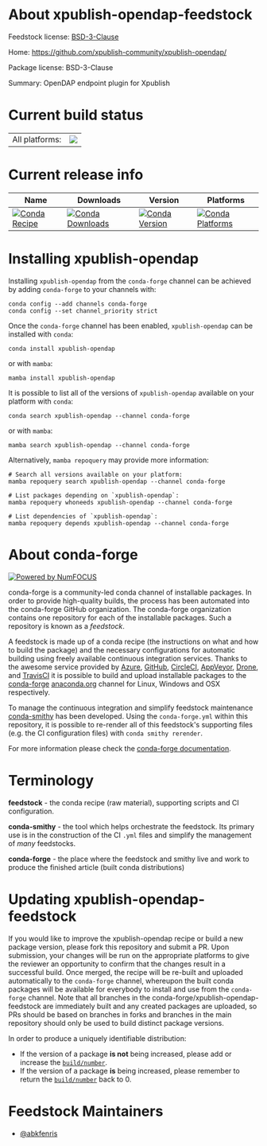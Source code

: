About xpublish-opendap-feedstock
================================

Feedstock license: [BSD-3-Clause](https://github.com/conda-forge/xpublish-opendap-feedstock/blob/main/LICENSE.txt)

Home: https://github.com/xpublish-community/xpublish-opendap/

Package license: BSD-3-Clause

Summary: OpenDAP endpoint plugin for Xpublish

Current build status
====================


<table><tr><td>All platforms:</td>
    <td>
      <a href="https://dev.azure.com/conda-forge/feedstock-builds/_build/latest?definitionId=19411&branchName=main">
        <img src="https://dev.azure.com/conda-forge/feedstock-builds/_apis/build/status/xpublish-opendap-feedstock?branchName=main">
      </a>
    </td>
  </tr>
</table>

Current release info
====================

| Name | Downloads | Version | Platforms |
| --- | --- | --- | --- |
| [![Conda Recipe](https://img.shields.io/badge/recipe-xpublish--opendap-green.svg)](https://anaconda.org/conda-forge/xpublish-opendap) | [![Conda Downloads](https://img.shields.io/conda/dn/conda-forge/xpublish-opendap.svg)](https://anaconda.org/conda-forge/xpublish-opendap) | [![Conda Version](https://img.shields.io/conda/vn/conda-forge/xpublish-opendap.svg)](https://anaconda.org/conda-forge/xpublish-opendap) | [![Conda Platforms](https://img.shields.io/conda/pn/conda-forge/xpublish-opendap.svg)](https://anaconda.org/conda-forge/xpublish-opendap) |

Installing xpublish-opendap
===========================

Installing `xpublish-opendap` from the `conda-forge` channel can be achieved by adding `conda-forge` to your channels with:

```
conda config --add channels conda-forge
conda config --set channel_priority strict
```

Once the `conda-forge` channel has been enabled, `xpublish-opendap` can be installed with `conda`:

```
conda install xpublish-opendap
```

or with `mamba`:

```
mamba install xpublish-opendap
```

It is possible to list all of the versions of `xpublish-opendap` available on your platform with `conda`:

```
conda search xpublish-opendap --channel conda-forge
```

or with `mamba`:

```
mamba search xpublish-opendap --channel conda-forge
```

Alternatively, `mamba repoquery` may provide more information:

```
# Search all versions available on your platform:
mamba repoquery search xpublish-opendap --channel conda-forge

# List packages depending on `xpublish-opendap`:
mamba repoquery whoneeds xpublish-opendap --channel conda-forge

# List dependencies of `xpublish-opendap`:
mamba repoquery depends xpublish-opendap --channel conda-forge
```


About conda-forge
=================

[![Powered by
NumFOCUS](https://img.shields.io/badge/powered%20by-NumFOCUS-orange.svg?style=flat&colorA=E1523D&colorB=007D8A)](https://numfocus.org)

conda-forge is a community-led conda channel of installable packages.
In order to provide high-quality builds, the process has been automated into the
conda-forge GitHub organization. The conda-forge organization contains one repository
for each of the installable packages. Such a repository is known as a *feedstock*.

A feedstock is made up of a conda recipe (the instructions on what and how to build
the package) and the necessary configurations for automatic building using freely
available continuous integration services. Thanks to the awesome service provided by
[Azure](https://azure.microsoft.com/en-us/services/devops/), [GitHub](https://github.com/),
[CircleCI](https://circleci.com/), [AppVeyor](https://www.appveyor.com/),
[Drone](https://cloud.drone.io/welcome), and [TravisCI](https://travis-ci.com/)
it is possible to build and upload installable packages to the
[conda-forge](https://anaconda.org/conda-forge) [anaconda.org](https://anaconda.org/)
channel for Linux, Windows and OSX respectively.

To manage the continuous integration and simplify feedstock maintenance
[conda-smithy](https://github.com/conda-forge/conda-smithy) has been developed.
Using the ``conda-forge.yml`` within this repository, it is possible to re-render all of
this feedstock's supporting files (e.g. the CI configuration files) with ``conda smithy rerender``.

For more information please check the [conda-forge documentation](https://conda-forge.org/docs/).

Terminology
===========

**feedstock** - the conda recipe (raw material), supporting scripts and CI configuration.

**conda-smithy** - the tool which helps orchestrate the feedstock.
                   Its primary use is in the construction of the CI ``.yml`` files
                   and simplify the management of *many* feedstocks.

**conda-forge** - the place where the feedstock and smithy live and work to
                  produce the finished article (built conda distributions)


Updating xpublish-opendap-feedstock
===================================

If you would like to improve the xpublish-opendap recipe or build a new
package version, please fork this repository and submit a PR. Upon submission,
your changes will be run on the appropriate platforms to give the reviewer an
opportunity to confirm that the changes result in a successful build. Once
merged, the recipe will be re-built and uploaded automatically to the
`conda-forge` channel, whereupon the built conda packages will be available for
everybody to install and use from the `conda-forge` channel.
Note that all branches in the conda-forge/xpublish-opendap-feedstock are
immediately built and any created packages are uploaded, so PRs should be based
on branches in forks and branches in the main repository should only be used to
build distinct package versions.

In order to produce a uniquely identifiable distribution:
 * If the version of a package **is not** being increased, please add or increase
   the [``build/number``](https://docs.conda.io/projects/conda-build/en/latest/resources/define-metadata.html#build-number-and-string).
 * If the version of a package **is** being increased, please remember to return
   the [``build/number``](https://docs.conda.io/projects/conda-build/en/latest/resources/define-metadata.html#build-number-and-string)
   back to 0.

Feedstock Maintainers
=====================

* [@abkfenris](https://github.com/abkfenris/)

